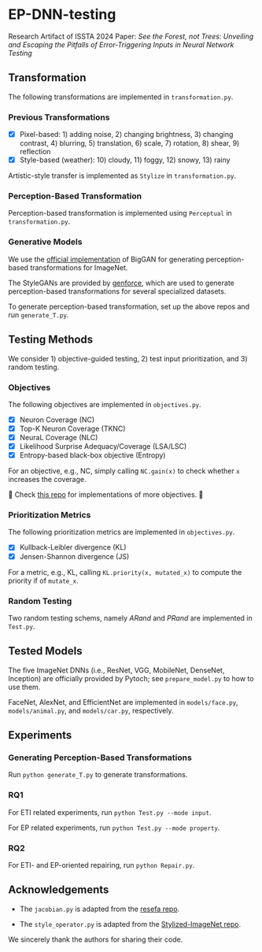 # EP-DNN-testing

Research Artifact of ISSTA 2024 Paper: *See the Forest, not Trees: Unveiling and Escaping the Pitfalls of Error-Triggering Inputs in Neural Network Testing*


## Transformation

The following transformations are implemented in `transformation.py`.

### Previous Transformations

- [x] Pixel-based: 1) adding noise, 2) changing brightness, 3) changing contrast, 4) blurring, 5) translation, 6) scale, 7) rotation, 8) shear, 9) reflection
- [x] Style-based (weather): 10) cloudy, 11) foggy, 12) snowy, 13) rainy

Artistic-style transfer is implemented as `Stylize` in `transformation.py`.

### Perception-Based Transformation

Perception-based transformation is implemented using `Perceptual` in `transformation.py`.

### Generative Models

We use the [official implementation](https://github.com/ajbrock/BigGAN-PyTorch) of BigGAN for generating perception-based transformations for ImageNet.

The StyleGANs are provided by [genforce](https://github.com/genforce/genforce), which are used to generate perception-based transformations for several specialized datasets.

To generate perception-based transformation, set up the above repos and run `generate_T.py`.

## Testing Methods

We consider 1) objective-guided testing, 2) test input prioritization, and 3) random testing.

### Objectives

The following objectives are implemented in `objectives.py`.

- [x] Neuron Coverage (NC)
- [x] Top-K Neuron Coverage (TKNC)
- [x] NeuraL Coverage (NLC)
- [x] Likelihood Surprise Adequacy/Coverage (LSA/LSC)
- [x] Entropy-based black-box objective (Entropy)

For an objective, e.g., NC, simply calling `NC.gain(x)` to check
whether `x` increases the coverage.

🌟 Check [this repo](https://github.com/Yuanyuan-Yuan/NeuraL-Coverage) for implementations of more objectives. 🌟

### Prioritization Metrics

The following prioritization metrics are implemented in `objectives.py`.

- [x] Kullback-Leibler divergence (KL)
- [x] Jensen-Shannon divergence (JS)

For a metric, e.g., KL, calling `KL.priority(x, mutated_x)` to compute
the priority if of `mutate_x`.

### Random Testing

Two random testing schems, namely *ARand* and *PRand* are implemented
in `Test.py`.

## Tested Models

The five ImageNet DNNs (i.e., ResNet, VGG, MobileNet, DenseNet, Inception) are officially provided by Pytoch; see `prepare_model.py` to how to use them.

FaceNet, AlexNet, and EfficientNet are implemented in `models/face.py`, `models/animal.py`,
and `models/car.py`, respectively. 

## Experiments

### Generating Perception-Based Transformations

Run `python generate_T.py` to generate transformations.

### RQ1

For ETI related experiments, run `python Test.py --mode input`.

For EP related experiments, run `python Test.py --mode property`.

### RQ2

For ETI- and EP-oriented repairing, run `python Repair.py`.

## Acknowledgements

- The `jacobian.py` is adapted from the [resefa repo](https://github.com/zhujiapeng/resefa).

- The `style_operator.py` is adapted from the [Stylized-ImageNet repo](https://github.com/rgeirhos/Stylized-ImageNet).

We sincerely thank the authors for sharing their code.
